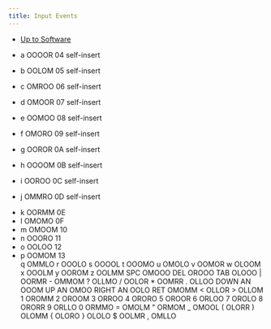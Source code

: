 ```yaml
---
title: Input Events
---
```


- [Up to Software](software)

- a OOOOR 04 self-insert
- b OOLOM 05 self-insert
- c OMROO 06 self-insert
- d OMOOR 07 self-insert
- e OOMOO 08 self-insert
- f OMORO 09 self-insert
- g OOROR 0A self-insert
- h OOOOM 0B self-insert
- i OOROO 0C self-insert
- j OMMRO 0D self-insert
      <li>k OORMM 0E</li>
      <li>l OMOMO 0F</li>
      <li>m OMOOM 10</li>
      <li>n OOORO 11</li>
      <li>o OOLOO 12</li>
      <li>p OOMOM 13</li>q OMMLO r OOOLO s OOOOL t OOOMO u OMOLO v OOMOR w
      OLOOM x OOOLM y OOROM z OOLMM SPC OMOOO DEL OROOO TAB OLOOO | OORMR -
      OMMOM ? OLLMO / OOLOR * OOMRR . OLLOO DOWN AN OOOM UP AN OMOO RIGHT AN
      OOLO RET OMOMM &lt; OLLOR > OLLOM 1 OROMM 2 OROOM 3 ORROO 4 ORORO 5 OROOR
      6 ORLOO 7 OROLO 8 ORORR 9 ORLLO 0 ORMMO = OMOLM " ORMOM _ OMOOL ( OLORR
      ) OLOMM { OLORO } OLOLO $ OOLMR , OMLLO

